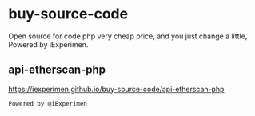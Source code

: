 # buy-source-code
Open source for code php very cheap price, and you just change a little, Powered by iExperimen.

## api-etherscan-php
https://iexperimen.github.io/buy-source-code/api-etherscan-php

`Powered by @iExperimen`
